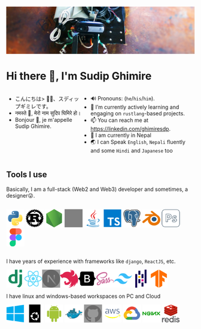 ![Cover Photo](res/cover.jpg)

# Hi there 👋, I'm Sudip Ghimire

<div style="display:flex; flex-direction:row;">

<div style="width:40%">

- こんにちは> 🙇‍♂️、スディップギミレです。
- नमस्ते 🙏, मेरो नाम सुदिप घिमिरे हो। 
- Bonjour 👋, je m'appelle Sudip Ghimire.

</div>

<div style="width:60%">

- 🔊 Pronouns: (`he`/`his`/`him`).
- 🌱 I’m currently actively learning and engaging on `rustlang`-based projects.
- 📫 You can reach me at <https://linkedin.com/ghimiresdp>.
- 📌 I am currently in Nepal
- 🌏 I can Speak `English`, `Nepali` fluently and some `Hindi` and `Japanese` too

</div>

</div>

## Tools I use

Basically, I am a full-stack (Web2 and Web3) developer and sometimes, a designer😜.

<div style="display:flex;">

<img src="https://raw.githubusercontent.com/devicons/devicon/master/icons/python/python-original.svg" alt="python" width="48" height="48" /> <img src="https://raw.githubusercontent.com/devicons/devicon/master/icons/rust/rust-plain.svg" alt="rustlang" width="48" height="48">
<img src="https://raw.githubusercontent.com/devicons/devicon/master/icons/nodejs/nodejs-original.svg" alt="nodejs" width="48" height="48" />
<img src="https://raw.githubusercontent.com/devicons/devicon/master/icons/solidity/solidity-original.svg" alt="solidity" width="48" height="48" style="filter:invert(0.5)"/>
<img src="https://raw.githubusercontent.com/devicons/devicon/master/icons/java/java-original.svg" alt="java" width="48" height="48"/>
<img src="https://raw.githubusercontent.com/devicons/devicon/master/icons/typescript/typescript-original.svg" alt="typescript" width="48" height="48" />
<img src="https://raw.githubusercontent.com/devicons/devicon/master/icons/postgresql/postgresql-original.svg" alt="postgresql" width="48" height="48">
<img src="https://raw.githubusercontent.com/devicons/devicon/master/icons/blender/blender-original.svg" alt="blender" width="48" height="48">
<img src="https://raw.githubusercontent.com/devicons/devicon/master/icons/photoshop/photoshop-line.svg" alt="photoshop" width="48" height="48">
<img src="https://raw.githubusercontent.com/devicons/devicon/master/icons/figma/figma-original.svg" alt="figma" width="48" height="48">

</div>

I have years of experience with frameworks like `django`, `ReactJS`, etc.

<div style="display:flex;">

<img src="https://raw.githubusercontent.com/devicons/devicon/master/icons/django/django-plain.svg" alt="django" width="48" height="48"  style="filter:brightness(3)">
<img src="https://raw.githubusercontent.com/devicons/devicon/master/icons/react/react-original.svg" alt="react" width="48" height="48" />
<img src="https://raw.githubusercontent.com/devicons/devicon/master/icons/nextjs/nextjs-original.svg" alt="next" width="48" height="48" style="filter:invert(0.4)">
<img src="https://raw.githubusercontent.com/devicons/devicon/master/icons/nestjs/nestjs-plain.svg" alt="nest" width="48" height="48" />
<img src="https://raw.githubusercontent.com/devicons/devicon/master/icons/bootstrap/bootstrap-plain.svg" alt="bootstrap" width="48" height="48" />
<img src="https://raw.githubusercontent.com/devicons/devicon/master/icons/sass/sass-original.svg" alt="sass" width="48" height="48" />
<img src="https://raw.githubusercontent.com/devicons/devicon/master/icons/tailwindcss/tailwindcss-plain.svg" alt="tailwind" width="48" height="48">
<img src="https://raw.githubusercontent.com/devicons/devicon/master/icons/pandas/pandas-original.svg" alt="pandas" width="48" height="48">
<img src="https://raw.githubusercontent.com/devicons/devicon/master/icons/tensorflow/tensorflow-original.svg" alt="tensorflow" width="48" height="48">

</div>

I have linux and windows-based workspaces on PC and Cloud
<div class="display:flex;">

<img src="https://raw.githubusercontent.com/devicons/devicon/master/icons/windows8/windows8-original.svg" alt="windows" width="48" height="48">
<img src="https://raw.githubusercontent.com/devicons/devicon/master/icons/ubuntu/ubuntu-plain.svg" alt="ubuntu" width="48" height="48">
<!-- <img src="https://raw.githubusercontent.com/devicons/devicon/master/icons/apple/apple-original.svg" alt="mac" width="48" height="48"> -->
<img src="https://raw.githubusercontent.com/devicons/devicon/master/icons/android/android-plain.svg" alt="android" width="48" height="48">
<img src="https://raw.githubusercontent.com/devicons/devicon/master/icons/docker/docker-original.svg" alt="Docker" width="48" height="48" />
<img src="https://raw.githubusercontent.com/devicons/devicon/master/icons/github/github-original.svg" alt="github" width="48" height="48"  style="filter:invert(0.4)">
<img src="https://raw.githubusercontent.com/github/explore/80688e429a7d4ef2fca1e82350fe8e3517d3494d/topics/aws/aws.png" alt="aws" width="48" height="48" style="filter:brightness(2)"/>
<img src="https://raw.githubusercontent.com/devicons/devicon/master/icons/googlecloud/googlecloud-original.svg" alt="gcp" width="48" height="48" />
<img src="https://raw.githubusercontent.com/devicons/devicon/master/icons/nginx/nginx-original.svg" alt="nginx" width="48" height="48">
<img src="https://raw.githubusercontent.com/devicons/devicon/master/icons/redis/redis-original-wordmark.svg" alt="redis" width="48" height="48" />

</div>
<!-- <img src="" alt="" width="48" height="48"> -->

<!-- ## 🔭 I’m currently (but not actively) working on some of the projects

- [prefab server](https://github.com/ghimiresdp/prefab)
- [Rust Challenges](https://github.com/ghimiresdp/rust-challenges)
- [Python Projects](https://github.com/ghimiresdp/python-projects)
- [Python Notes](https://github.com/ghimiresdp/python-notes) -->

<!--
**ghimiresdp/ghimiresdp** is a ✨ _special_ ✨ repository because its `README.md` (this file) appears on your GitHub profile.

Here are some ideas to get you started:

- 🔭 I’m currently working on ...
- 🌱 I’m currently learning ...
- 👯 I’m looking to collaborate on ...
- 🤔 I’m looking for help with ...
- 💬 Ask me about ...
- 📫 How to reach me: ...
- 😄 Pronouns: ...
- ⚡ Fun fact: ...
-->
